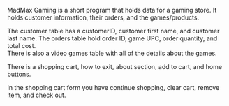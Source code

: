 MadMax Gaming is a short program that holds data for a gaming store.  It holds customer information, their orders, and the games/products.

The customer table has a customerID, customer first name, and customer last name.  The orders table hold order ID, game UPC, order quantity, and total cost.  
There is also a video games table with all of the details about the games.

There is a shopping cart, how to exit, about section, add to cart, and home buttons.

In the shopping cart form you have continue shopping, clear cart, remove item, and check out.
